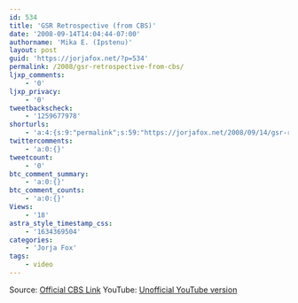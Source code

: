 ```yaml
---
id: 534
title: 'GSR Retrospective (from CBS)'
date: '2008-09-14T14:04:44-07:00'
authorname: 'Mika E. (Ipstenu)'
layout: post
guid: 'https://jorjafox.net/?p=534'
permalink: /2008/gsr-retrospective-from-cbs/
ljxp_comments:
    - '0'
ljxp_privacy:
    - '0'
tweetbackscheck:
    - '1259677978'
shorturls:
    - 'a:4:{s:9:"permalink";s:59:"https://jorjafox.net/2008/09/14/gsr-retrospective-from-cbs/";s:7:"tinyurl";s:25:"http://tinyurl.com/l78suj";s:4:"isgd";s:18:"http://is.gd/53atH";s:5:"bitly";s:20:"http://bit.ly/6ApMUz";}'
twittercomments:
    - 'a:0:{}'
tweetcount:
    - '0'
btc_comment_summary:
    - 'a:0:{}'
btc_comment_counts:
    - 'a:0:{}'
Views:
    - '18'
astra_style_timestamp_css:
    - '1634369504'
categories:
    - 'Jorja Fox'
tags:
    - video
---
```


<div style="text-align: center; margin: auto"><object type="application/x-shockwave-flash" style="width:425px; height:344px;" data="http://www.youtube.com/v/PUt0WY1LTaY"><param name="movie" value="http://www.youtube.com/v/PUt0WY1LTaY" /></object></div>

Source: <a href="http://www.cbs.com/primetime/csi/video/video.php?cid=544177912&pid=vZEGPI8pSNZ0PsCD1YkmKw1BNpHDMLZz&play=true&cc=1">Official CBS Link</a>
YouTube: <a href="http://www.youtube.com/watch?v=PUt0WY1LTaY">Unofficial YouTube version</a>
